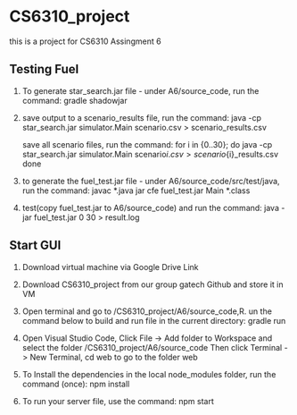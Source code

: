 # CS6310_project
this is a project for CS6310 Assingment 6

## Testing Fuel
1. To generate star_search.jar file - under A6/source_code, run the command:
   gradle shadowjar
   
2. save output to a scenario<N>_results file, run the command:
   java -cp star_search.jar simulator.Main scenario<N>.csv > scenario<N>_results.csv
   
   save all scenario files, run the command:
   for i in {0..30}; do
      java -cp star_search.jar simulator.Main scenario${i}.csv > scenario${i}_results.csv
   done

3. to generate the fuel_test.jar file - under A6/source_code/src/test/java, run the command:
   javac *.java
   jar cfe fuel_test.jar Main *.class
   
4. test(copy fuel_test.jar to A6/source_code) and run the command:
   java -jar fuel_test.jar 0 30 > result.log
   
 
## Start GUI
1. Download virtual machine via Google Drive Link

2. Download CS6310_project from our group gatech Github and store it in VM

3. Open terminal and go to /CS6310_project/A6/source_code,R. un the command below to build and run file in the current directory:
   gradle run
   
4. Open Visual Studio Code, Click File -> Add folder to Workspace and select the folder
   /CS6310_project/A6/source_code
   Then click Terminal -> New Terminal, cd web to go to the folder web
   
5. To Install the dependencies in the local node_modules folder, run the command (once):
   npm install
   
6. To run your server file, use the command:
   npm start
 
   
   

